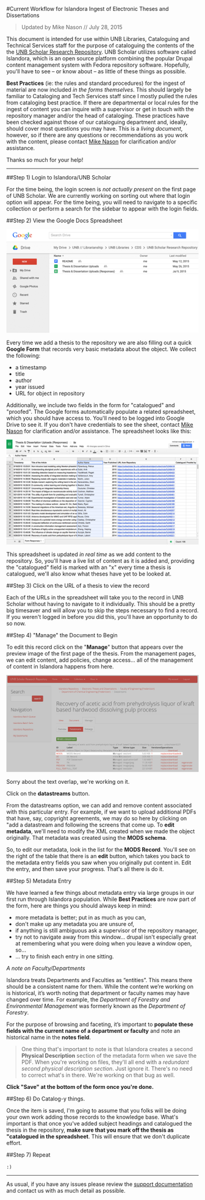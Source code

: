 #Current Workflow for Islandora Ingest of Electronic Theses and Dissertations

> Updated by Mike Nason // July 28, 2015

This document is intended for use within UNB Libraries, Cataloguing and Technical Services staff for the purpose of cataloguing the contents of the the [UNB Scholar Research Repository](http://unbscholar.lib.unb.ca). UNB Scholar utilizes software called Islandora, which is an open source platform combining the popular Drupal content management system with Fedora repository software. Hopefully, you'll have to see – or know about – as little of these things as possible. 

**Best Practices** (ie: the rules and standard procedures) for the ingest of material are now included *in the forms themselves*. This should largely be familiar to Cataloging and Tech Services staff since I mostly pulled the rules from cataloging best practice. If there are departmental or local rules for the ingest of content you can inquire with a supervisor or get in touch with the repository manager and/or the head of cataloging. These practices have been checked against those of our cataloguing department and, ideally, should cover most questions you may have. This is a *living document*, however, so if there are any questions or recommendations as you work with the content, please contact [Mike Nason](mailto:michael.nason@gmail.com) for clarification and/or assistance. 

Thanks so much for your help!

<hr>

##Step 1) Login to Islandora/UNB Scholar

For the time being, the login screen is *not actually present* on the first page of UNB Scholar. We are currently working on sorting out where that login option will appear. For the time being, you will need to navigate to a specific collection or perform a search for the sidebar to appear with the login fields. 

##Step 2) View the Google Docs Spreadsheet

![Google Docs](https://raw.githubusercontent.com/unb-libraries/unbscholar-docs/master/images/catalog01.png)

Every time we add a thesis to the repository we are also filling out a quick **Google Form** that records very basic metadata about the object. We collect the following:

- a timestamp
- title
- author
- year issued
- URL for object in repository

Additionally, we include two fields in the form for "catalogued" and "proofed". The Google forms automatically populate a related spreadsheet, which you should have access to. You'll need to be logged into Google Drive to see it. If you don't have credentials to see the sheet, contact [Mike Nason](mailto:michael.nason@gmail.com) for clarification and/or assistance. The spreadsheet looks like this:

![Google Spreadsheet](https://raw.githubusercontent.com/unb-libraries/unbscholar-docs/master/images/catalog02.png)

This spreadsheet is updated *in real time* as we add content to the repository. So, you'll have a live list of content as it is added and, providing the "catalogued" field is marked with an "x" every time a thesis is catalogued, we'll also know what theses have yet to be looked at. 

##Step 3) Click on the URL of a thesis to view the record

Each of the URLs in the spreadsheet will take you to the record in UNB Scholar without having to navigate to it individually. This should be a pretty big timesaver and will allow you to skip the steps necessary to find a record. If you weren't logged in before you did this, you'll have an opportunity to do so now. 

##Step 4) "Manage" the Document to Begin

To edit this record click on the "**Manage**" button that appears over the preview image of the first page of the thesis. From the management pages, we can edit content, add policies, change access... all of the management of content in Islandora happens from here.  

![Managing Datastreams](https://raw.githubusercontent.com/unb-libraries/unbscholar-docs/master/images/thesis08.png)

Sorry about the text overlap, we're working on it. 

Click on the **datastreams** button. 

From the datastreams option, we can add and remove content associated with this particular entry. For example, if we want to upload additional PDFs that have, say, copyright agreements, we may do so here by clicking on "add a datastream and following the screens that come up. To **edit metadata**, we'll need to modify the XML created when we made the object originally. That metadata was created using the **MODS schema**. 

So, to edit our metadata, look in the list for the **MODS Record**. You'll see on the right of the table that there is an **edit** button, which takes you back to the metadata entry fields you saw when you originally put content in. Edit the entry, and then save your progress. That's all there is do it. 

##Step 5) Metadata Entry

We have learned a few things about metadata entry via large groups in our first run through Islandora population. While **Best Practices** are now part of the form, here are things you should always keep in mind: 

- more metadata is better; put in as much as you can,
- don't make up any metadata you are unsure of,
- if anything is still ambiguous ask a supervisor of the repository manager,
- try not to navigate away from this window... drupal isn't especially great at remembering what you were doing when you leave a window open, so...
- ... try to finish each entry in one sitting. 

*A note on Faculty/Departments*

Islandora treats Departments and Faculties as “entities”. This means there should be a consistent name for them. While the content we’re working on is historical, it’s worth noting that department or faculty names may have changed over time. For example, the *Department of Forestry and Environmental Management* was formerly known as the *Department of Forestry*. 

For the purpose of browsing and faceting, it’s important to **populate these fields with the current name of a department or faculty** and note an historical name in the **notes field**. 

> One thing that's important to note is that Islandora creates a second **Physical Description** section of the metadata form when we save the PDF. When you're working on files, they'll all end with a *redundant second physical description section*. Just ignore it. There's no need to correct what's in there. We're working on that bug as well. 

**Click "Save" at the bottom of the form once you're done.**

##Step 6) Do Catalog-y things.

Once the item is saved, I'm going to assume that you folks will be doing your own work adding those records to the knowledge base. What's important is that once you've added subject headings and catalogued the thesis in the repository, **make sure that you mark off the thesis as "catalogued in the spreadsheet**. This will ensure that we don't duplicate effort. 

##Step 7) Repeat

```:)``` 

<hr />

As usual, if you have any issues please review the [support documentation](https://github.com/unb-libraries/unbscholar-docs/blob/master/support.md) and contact us with as much detail as possible.
